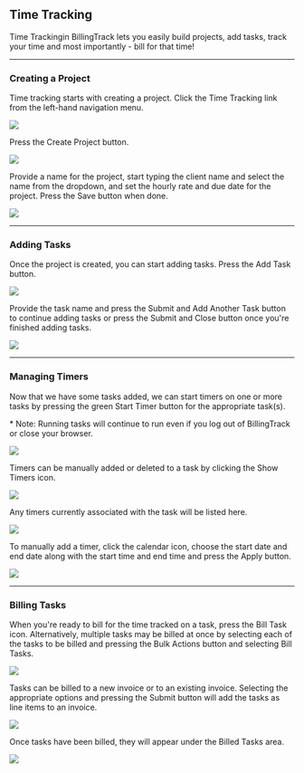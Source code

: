 Time Tracking
---

Time Trackingin BillingTrack lets you easily build projects, add tasks,
track your time and most importantly - bill for that time!

---

### Creating a Project

Time tracking starts with creating a project.
Click the Time Tracking link from the left-hand navigation menu.

[<img src="/img/documentation/time_tracking1_sm.png" class="img-responsive" />](/img/documentation/time_tracking1.png)

Press the Create Project button.

[<img src="/img/documentation/time_tracking_create_project1_sm.png" class="img-responsive" />](/img/documentation/time_tracking_create_project1.png)

Provide a name for the project, start typing the client name and select
the name from the dropdown, and set the hourly rate and due date for the
project. Press the Save button when done.

[<img src="/img/documentation/time_tracking_create_project2_sm.png" class="img-responsive" />](/img/documentation/time_tracking_create_project2.png)

---

### Adding Tasks

Once the project is created, you can start adding tasks. Press the
Add Task button.

[<img src="/img/documentation/time_tracking_add_task1_sm.png" class="img-responsive" />](/img/documentation/time_tracking_add_task1.png)

Provide the task name and press the Submit and Add Another Task button
to continue adding tasks or press the Submit and Close button once
you're finished adding tasks.

[<img src="/img/documentation/time_tracking_add_task2_sm.png" class="img-responsive" />](/img/documentation/time_tracking_add_task2.png)

---

### Managing Timers

Now that we have some tasks added, we can start timers on one or more
tasks by pressing the green Start Timer button for the appropriate
task(s).

\* Note: Running tasks will continue to run even if you log out of
BillingTrack or close your browser.

[<img src="/img/documentation/time_tracking_add_task3_sm.png" class="img-responsive" />](/img/documentation/time_tracking_add_task3.png)

Timers can be manually added or deleted to a task by clicking the Show
Timers icon.

[<img src="/img/documentation/time_tracking_task_timers1_sm.png" class="img-responsive" />](/img/documentation/time_tracking_task_timers1.png)

Any timers currently associated with the task will be listed here.

[<img src="/img/documentation/time_tracking_task_timers2_sm.png" class="img-responsive" />](/img/documentation/time_tracking_task_timers2.png)

To manually add a timer, click the calendar icon, choose the start date
and end date along with the start time and end time and press the Apply
button.

[<img src="/img/documentation/time_tracking_task_timers3_sm.png" class="img-responsive" />](/img/documentation/time_tracking_task_timers3.png)

---

### Billing Tasks

When you're ready to bill for the time tracked on a task, press the Bill
Task icon. Alternatively, multiple tasks may be billed at once by
selecting each of the tasks to be billed and pressing the Bulk Actions
button and selecting Bill Tasks.

[<img src="/img/documentation/time_tracking_bill_task1_sm.png" class="img-responsive" />](/img/documentation/time_tracking_bill_task1.png)

Tasks can be billed to a new invoice or to an existing invoice.
Selecting the appropriate options and pressing the Submit button will
add the tasks as line items to an invoice.

[<img src="/img/documentation/time_tracking_bill_task2_sm.png" class="img-responsive" />](/img/documentation/time_tracking_bill_task2.png)

Once tasks have been billed, they will appear under the Billed Tasks
area.

[<img src="/img/documentation/time_tracking_bill_task3_sm.png" class="img-responsive" />](/img/documentation/time_tracking_bill_task3.png)
